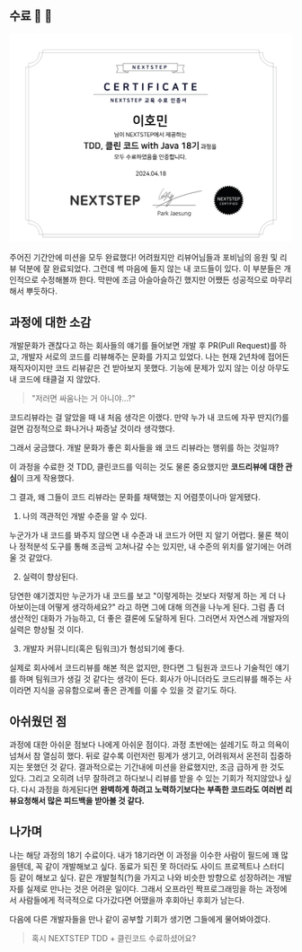 ## 수료 🥳 🎉
![image1](./images/image.png)

주어진 기간안에 미션을 모두 완료했다! 어려웠지만 리뷰어님들과 포비님의 응원 및 리뷰 덕분에 잘 완료되었다. 그런데 썩 마음에 들지 않는 내 코드들이 있다. 이 부분들은 개인적으로 수정해볼까 한다. 막판에 조금 아슬아슬하긴 했지만 어쨌든 성공적으로 마무리해서 뿌듯하다.

## 과정에 대한 소감
개발문화가 괜찮다고 하는 회사들의 얘기를 들어보면 개발 후 PR(Pull Request)를 하고, 개발자 서로의 코드를 리뷰해주는 문화를 가지고 있었다. 나는 현재 2년차에 접어든 재직자이지만 코드 리뷰같은 건 받아보지 못했다. 기능에 문제가 있지 않는 이상 아무도 내 코드에 태클걸 지 않았다. 

> "저러면 싸움나는 거 아니야...?" 

코드리뷰라는 걸 알았을 때 내 처음 생각은 이랬다. 만약 누가 내 코드에 자꾸 딴지(?)를 걸면 감정적으로 화나거나 짜증날 것이라 생각했다.

그래서 궁금했다. 개발 문화가 좋은 회사들을 왜 코드 리뷰라는 행위를 하는 것일까?

이 과정을 수료한 것 TDD, 클린코드를 익히는 것도 물론 중요했지만 **코드리뷰에 대한 관심**이 크게 작용했다.

그 결과, 왜 그들이 코드 리뷰라는 문화를 채택했는 지 어렴풋이나마 알게됐다.

1. 나의 객관적인 개발 수준을 알 수 있다.

누군가가 내 코드를 봐주지 않으면 내 수준과 내 코드가 어떤 지 알기 어렵다. 물론 책이나 정적분석 도구를 통해 조금씩 고쳐나갈 수는 있지만, 내 수준의 위치를 알기에는 어려울 것 같았다.

2. 실력이 향상된다.

당연한 얘기겠지만 누군가가 내 코드를 보고 "이렇게하는 것보다 저렇게 하는 게 더 나아보이는데 어떻게 생각하세요?" 라고 하면 그에 대해 의견을 나누게 된다. 그럼 좀 더 생산적인 대화가 가능하고, 더 좋은 결론에 도달하게 된다. 그러면서 자연스레 개발자의 실력은 향상될 것 이다.

3. 개발자 커뮤니티(혹은 팀워크)가 형성되기에 좋다.

실제로 회사에서 코드리뷰를 해본 적은 없지만, 한다면 그 팀원과 코드나 기술적인 얘기를 하며 팀워크가 생길 것 같다는 생각이 든다. 회사가 아니더라도 코드리뷰를 해주는 사이라면 지식을 공유함으로써 좋은 관계를 이룰 수 있을 것 같기도 하다.

## 아쉬웠던 점

과정에 대한 아쉬운 점보다 나에게 아쉬운 점이다. 과정 초반에는 설레기도 하고 의욕이 넘쳐서 참 열심히 했다. 뒤로 갈수록 이런저런 핑계가 생기고, 어려워져서 온전히 집중하지는 못했던 것 같다. 결과적으로는 기간내에 미션을 완료했지만, 조금 급하게 한 것도 있다. 그리고 오히려 너무 잘하려고 하다보니 리뷰를 받을 수 있는 기회가 적지않았나 싶다. 다시 과정을 하게된다면 **완벽하게 하려고 노력하기보다는 부족한 코드라도 여러번 리뷰요청해서 많은 피드백을 받아볼 것 같다.** 

## 나가며
나는 해당 과정의 18기 수료이다. 내가 18기라면 이 과정을 이수한 사람이 필드에 꽤 많을텐데, 꼭 같이 개발해보고 싶다. 동료가 되진 못 하더라도 사이드 프로젝트나 스터디 등 같이 해보고 싶다. 같은 개발철칙(?)을 가지고 나와 비슷한 방향으로 성장하려는 개발자를 실제로 만나는 것은 어려운 일이다. 그래서 오프라인 짝프로그래밍을 하는 과정에서 사람들에게 적극적으로 다가갔다면 어땠을까 후회아닌 후회가 남는다.

다음에 다른 개발자들을 만나 같이 공부할 기회가 생기면 그들에게 물어봐야겠다.
> 혹시 NEXTSTEP TDD + 클린코드 수료하셨어요?

